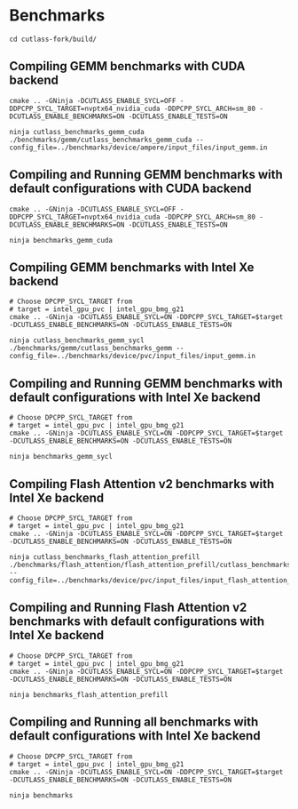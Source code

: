 # Benchmarks

```
cd cutlass-fork/build/
```

## Compiling GEMM benchmarks with CUDA backend
```
cmake .. -GNinja -DCUTLASS_ENABLE_SYCL=OFF -DDPCPP_SYCL_TARGET=nvptx64_nvidia_cuda -DDPCPP_SYCL_ARCH=sm_80 -DCUTLASS_ENABLE_BENCHMARKS=ON -DCUTLASS_ENABLE_TESTS=ON

ninja cutlass_benchmarks_gemm_cuda
./benchmarks/gemm/cutlass_benchmarks_gemm_cuda --config_file=../benchmarks/device/ampere/input_files/input_gemm.in
```

## Compiling and Running GEMM benchmarks with default configurations with CUDA backend
```
cmake .. -GNinja -DCUTLASS_ENABLE_SYCL=OFF -DDPCPP_SYCL_TARGET=nvptx64_nvidia_cuda -DDPCPP_SYCL_ARCH=sm_80 -DCUTLASS_ENABLE_BENCHMARKS=ON -DCUTLASS_ENABLE_TESTS=ON

ninja benchmarks_gemm_cuda
```

## Compiling GEMM benchmarks with Intel Xe backend
```
# Choose DPCPP_SYCL_TARGET from 
# target = intel_gpu_pvc | intel_gpu_bmg_g21
cmake .. -GNinja -DCUTLASS_ENABLE_SYCL=ON -DDPCPP_SYCL_TARGET=$target -DCUTLASS_ENABLE_BENCHMARKS=ON -DCUTLASS_ENABLE_TESTS=ON

ninja cutlass_benchmarks_gemm_sycl
./benchmarks/gemm/cutlass_benchmarks_gemm --config_file=../benchmarks/device/pvc/input_files/input_gemm.in
```

## Compiling and Running GEMM benchmarks with default configurations with Intel Xe backend
```
# Choose DPCPP_SYCL_TARGET from 
# target = intel_gpu_pvc | intel_gpu_bmg_g21
cmake .. -GNinja -DCUTLASS_ENABLE_SYCL=ON -DDPCPP_SYCL_TARGET=$target -DCUTLASS_ENABLE_BENCHMARKS=ON -DCUTLASS_ENABLE_TESTS=ON

ninja benchmarks_gemm_sycl
```

## Compiling Flash Attention v2 benchmarks with Intel Xe backend
```
# Choose DPCPP_SYCL_TARGET from 
# target = intel_gpu_pvc | intel_gpu_bmg_g21
cmake .. -GNinja -DCUTLASS_ENABLE_SYCL=ON -DDPCPP_SYCL_TARGET=$target -DCUTLASS_ENABLE_BENCHMARKS=ON -DCUTLASS_ENABLE_TESTS=ON

ninja cutlass_benchmarks_flash_attention_prefill
./benchmarks/flash_attention/flash_attention_prefill/cutlass_benchmarks_flash_attention_prefill_xe --config_file=../benchmarks/device/pvc/input_files/input_flash_attention_prefill.in
```

## Compiling and Running Flash Attention v2 benchmarks with default configurations with Intel Xe backend
```
# Choose DPCPP_SYCL_TARGET from 
# target = intel_gpu_pvc | intel_gpu_bmg_g21
cmake .. -GNinja -DCUTLASS_ENABLE_SYCL=ON -DDPCPP_SYCL_TARGET=$target -DCUTLASS_ENABLE_BENCHMARKS=ON -DCUTLASS_ENABLE_TESTS=ON

ninja benchmarks_flash_attention_prefill
```

## Compiling and Running all benchmarks with default configurations with Intel Xe backend
```
# Choose DPCPP_SYCL_TARGET from 
# target = intel_gpu_pvc | intel_gpu_bmg_g21
cmake .. -GNinja -DCUTLASS_ENABLE_SYCL=ON -DDPCPP_SYCL_TARGET=$target -DCUTLASS_ENABLE_BENCHMARKS=ON -DCUTLASS_ENABLE_TESTS=ON

ninja benchmarks
```
